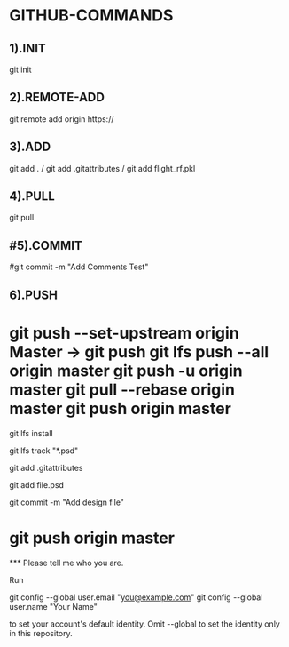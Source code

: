 # GITHUB-COMMANDS

1).INIT
-------
git init


2).REMOTE-ADD
-------------
git remote add origin https:// 


3).ADD
--------
git add . / git add .gitattributes / git add flight_rf.pkl


4).PULL
---------
git pull 


#5).COMMIT
---------
#git commit -m "Add Comments Test"


6).PUSH
---------
git push --set-upstream origin Master -> git push
git lfs push --all origin master
git push -u origin master
git pull --rebase origin master
git push origin master
========================================================================================================
git lfs install

git lfs track "*.psd"

git add .gitattributes

git add file.psd

git commit -m "Add design file"

git push origin master
========================================================================================================
*** Please tell me who you are.

Run

  git config --global user.email "you@example.com"
  git config --global user.name "Your Name"

to set your account's default identity.
Omit --global to set the identity only in this repository.
